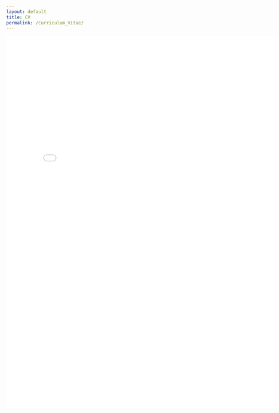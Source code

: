 ```yaml
---
layout: default
title: CV
permalink: /Curriculum_Vitae/
---
```

<embed src="/assets/Ruixi Li_CV.pdf"  width="800" height="1000"/>